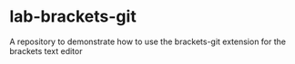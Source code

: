 # lab-brackets-git
A repository to demonstrate how to use the brackets-git extension for the brackets text editor
